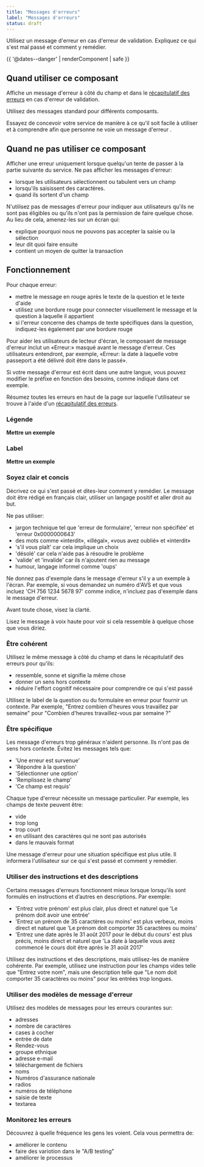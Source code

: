 ```yaml
---
title: "Messages d'erreurs"
label: "Messages d'erreurs"
status: draft
---
```


Utilisez un message d'erreur en cas d'erreur de validation. Expliquez ce qui s'est mal passé et comment y remédier.

{{ '@dates--danger' | renderComponent | safe }}

## Quand utiliser ce composant

Affiche un message d'erreur à côté du champ et dans le [récapitulatif des erreurs](error-summary/) en cas d'erreur de validation.

Utilisez des messages standard pour différents composants.

Essayez de concevoir votre service de manière à ce qu'il soit facile à utiliser et à comprendre afin que personne ne voie un message d'erreur .

## Quand ne pas utiliser ce composant

Afficher une erreur uniquement lorsque quelqu'un tente de passer à la partie suivante du service. Ne pas afficher les messages d'erreur:

- lorsque les utilisateurs sélectionnent ou tabulent vers un champ
- lorsqu'ils saisissent des caractères.
- quand ils sortent d'un champ

N'utilisez pas de messages d'erreur pour indiquer aux utilisateurs qu'ils ne sont pas éligibles ou qu'ils n'ont pas la permission de faire quelque chose. Au lieu de cela, amenez-les sur un écran qui:

- explique pourquoi nous ne pouvons pas accepter la saisie ou la sélection
- leur dit quoi faire ensuite
- contient un moyen de quitter la transaction

## Fonctionnement

Pour chaque erreur:

- mettre le message en rouge après le texte de la question et le texte d'aide
- utilisez une bordure rouge pour connecter visuellement le message et la question à laquelle il appartient
- si l'erreur concerne des champs de texte spécifiques dans la question, indiquez-les également par une bordure rouge

Pour aider les utilisateurs de lecteur d'écran, le composant de message d'erreur inclut un «Erreur:» masqué avant le message d'erreur. Ces utilisateurs entendront, par exemple, «Erreur: la date à laquelle votre passeport a été délivré doit être dans le passé».

Si votre message d'erreur est écrit dans une autre langue, vous pouvez modifier le préfixe en fonction des besoins, comme indiqué dans cet exemple.

Résumez toutes les erreurs en haut de la page sur laquelle l'utilisateur se trouve à l'aide d'un [récapitulatif des erreurs](error-summary).

### Légende

**Mettre un exemple**

### Label

**Mettre un exemple**

### Soyez clair et concis

Décrivez ce qui s'est passé et dites-leur comment y remédier. Le message doit être rédigé en français clair, utiliser un langage positif et aller droit au but.

Ne pas utiliser:

- jargon technique tel que 'erreur de formulaire', 'erreur non spécifiée' et 'erreur 0x0000000643'
- des mots comme «interdit», «illégal», «vous avez oublié» et «interdit»
- 's'il vous plaît' car cela implique un choix
- 'désolé' car cela n'aide pas à résoudre le problème
- 'valide' et 'invalide' car ils n'ajoutent rien au message
- humour, langage informel comme 'oups' 

Ne donnez pas d'exemple dans le message d'erreur s'il y a un exemple à l'écran. Par exemple, si vous demandez un numéro d'AVS et que vous incluez 'CH 756 1234 5678 97' comme indice, n'incluez pas d'exemple dans le message d'erreur.

Avant toute chose, visez la clarté.

Lisez le message à voix haute pour voir si cela ressemble à quelque chose que vous diriez.

### Être cohérent

Utilisez le même message à côté du champ et dans le récapitulatif des erreurs pour qu'ils:

- ressemble, sonne et signifie la même chose
- donner un sens hors contexte
- réduire l'effort cognitif nécessaire pour comprendre ce qui s'est passé

Utilisez le label de la question ou du formulaire en erreur pour fournir un contexte. Par exemple, "Entrez combien d'heures vous travaillez par semaine" pour "Combien d'heures travaillez-vous par semaine ?"

### Être spécifique

Les message d'erreurs trop généraux n'aident personne. Ils n'ont pas de sens hors contexte. Évitez les messages tels que:

- 'Une erreur est survenue'
- 'Répondre à la question'
- 'Sélectionner une option'
- 'Remplissez le champ'
- 'Ce champ est requis'

Chaque type d'erreur nécessite un message particulier. Par exemple, les champs de texte peuvent être:

- vide
- trop long
- trop court
- en utilisant des caractères qui ne sont pas autorisés
- dans le mauvais format

Une message d'erreur pour une situation spécifique est plus utile. Il informera l'utilisateur sur ce qui s'est passé et comment y remédier.

### Utiliser des instructions et des descriptions

Certains messages d'erreurs fonctionnent mieux lorsque lorsqu'ils sont formulés en instructions et d’autres en descriptions. Par exemple:

- 'Entrez votre prénom' est plus clair, plus direct et naturel que 'Le prénom doit avoir une entrée'
- 'Entrez un prénom de 35 caractères ou moins' est plus verbeux, moins direct et naturel que 'Le prénom doit comporter 35 caractères ou moins'
- 'Entrez une date après le 31 août 2017 pour le début du cours' est plus précis, moins direct et naturel que 'La date à laquelle vous avez commencé le cours doit être après le 31 août 2017' 

Utilisez des instructions et des descriptions, mais utilisez-les de manière cohérente. Par exemple, utilisez une instruction pour les champs vides telle que "Entrez votre nom", mais une description telle que "Le nom doit comporter 35 caractères ou moins" pour les entrées trop longues. 

### Utiliser des modèles de message d'erreur

Utilisez des modèles de messages pour les erreurs courantes sur:

- adresses
- nombre de caractères
- cases à cocher
- entrée de date
- Rendez-vous
- groupe ethnique
- adresse e-mail
- téléchargement de fichiers
- noms
- Numéros d'assurance nationale
- radios
- numéros de téléphone
- saisie de texte
- textarea  

### Monitorez les erreurs

Découvrez à quelle fréquence les gens les voient. Cela vous permettra de:

- améliorer le contenu
- faire des variotion dans le "A/B testing"
- améliorer le processus
